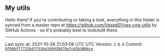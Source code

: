 ## My utils

Hello there! If you're contributing or taking a look, everything in this folder
is synced from a master repo at https://github.com/Vexed01/vex-cog-utils by GitHub Actions -
so it's probably best to look/edit there.

---

Last sync at: 2021-10-26 21:03:08 UTC UTC
Version: `2.0.0`
Commit: [`0f98bff7715b47f536a1b9938479a7c65b3004ce`](https://github.com/Vexed01/vex-cog-utils/commit/0f98bff7715b47f536a1b9938479a7c65b3004ce)

